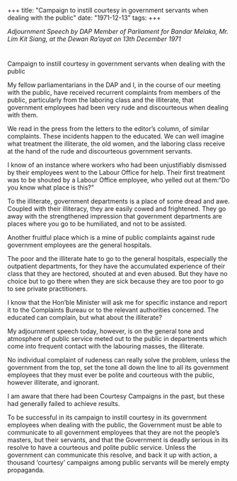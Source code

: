 +++ 
title: "Campaign to instill courtesy in government servants when dealing with the public"
date: "1971-12-13"
tags:
+++

_Adjournment Speech by DAP Member of Parliament for Bandar Melaka, Mr. Lim Kit Siang, at the Dewan Ra’ayat on 13th December 1971_
# 
Campaign to instill courtesy in government servants when dealing with the public

My fellow parliamentarians in the DAP and I, in the course of our meeting with the public, have received recurrent complaints from members of the public, particularly from the laboring class and the illiterate, that government employees had been very rude and discourteous when dealing with them.

We read in the press from the letters to the editor’s column, of similar complaints. These incidents happen to the educated. We can well imagine what treatment the illiterate, the old women, and the laboring class receive at the hand of the rude and discourteous government servants.</u>

I know of an instance where workers who had been unjustifiably dismissed by their employees went to the Labour Office for help. Their first treatment was to be shouted by a Labour Office employee, who yelled out at them:“Do you know what place is this?”

To the illiterate, government departments is a place of some dread and awe. Coupled with their illiteracy, they are easily cowed and frightened. They go away with the strengthened impression that government departments are places where you go to be humiliated, and not to be assisted.

Another fruitful place which is a mine of public complaints against rude government employees are the general hospitals.

The poor and the illiterate hate to go to the general hospitals, especially the outpatient departments, for they have the accumulated experience of their class that they are hectored, shouted at and even abused. But they have no choice but to go there when they are sick because they are too poor to go to see private practitioners.

I know that the Hon’ble Minister will ask me for specific instance and report it to the Complaints Bureau or to the relevant authorities concerned. The educated can complain, but what about the illiterate?

My adjournment speech today, however, is on the general tone and atmosphere of public service meted out to the public in departments which come into frequent contact with the labouring masses, the illiterate.

No individual complaint of rudeness can really solve the problem, unless the government from the top, set the tone all down the line to all its government employees that they must ever be polite and courteous with the public, however illiterate, and ignorant.

I am aware that there had been Courtesy Campaigns in the past, but these had generally failed to achieve results.

To be successful in its campaign to instill courtesy in its government employees when dealing with the public, the Government must be able to communicate to all government employees that they are not the people’s masters, but their servants, and that the Government is deadly serious in its resolve to have a courteous and polite public service.
Unless the government can communicate this resolve, and back it up with action, a thousand ‘courtesy’ campaigns among public servants will be merely empty propaganda.


 
